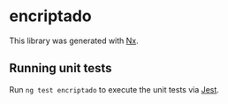 # encriptado

This library was generated with [Nx](https://nx.dev).

## Running unit tests

Run `ng test encriptado` to execute the unit tests via [Jest](https://jestjs.io).
